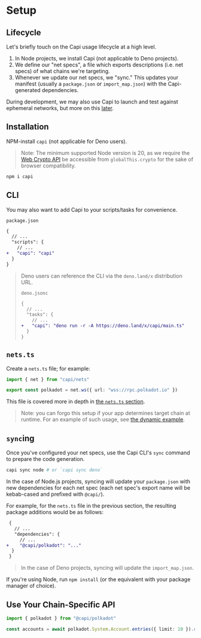 # Setup

## Lifecycle

Let's briefly touch on the Capi usage lifecycle at a high level.

1. In Node projects, we install Capi (not applicable to Deno projects).
2. We define our "net specs", a file which exports descriptions (i.e. net specs)
   of what chains we're targeting.
3. Whenever we update our net specs, we "sync." This updates your manifest
   (usually a `package.json` or `import_map.json`) with the Capi-generated
   dependencies.

During development, we may also use Capi to launch and test against ephemeral
networks, but more on this [later](./development_nets).

## Installation

NPM-install `capi` (not applicable for Deno users).

> Note: The minimum supported Node version is 20, as we require the
> [Web Crypto API](https://nodejs.org/docs/latest-v20.x/api/webcrypto.html#web-crypto-api)
> be accessible from `globalThis.crypto` for the sake of browser compatibility.

```sh
npm i capi
```

## CLI

You may also want to add Capi to your scripts/tasks for convenience.

`package.json`

```diff
{
  // ...
  "scripts": {
    // ...
+   "capi": "capi"
  }
}
```

> Deno users can reference the CLI via the `deno.land/x` distribution URL.
>
> `deno.jsonc`
>
> ```diff
> {
>   // ...
>   "tasks": {
>     // ...
> +   "capi": "deno run -r -A https://deno.land/x/capi/main.ts"
>   }
> }
> ```

## `nets.ts`

Create a `nets.ts` file; for example:

```ts
import { net } from "capi/nets"

export const polkadot = net.ws({ url: "wss://rpc.polkadot.io" })
```

This file is covered more in depth in [the `nets.ts` section](./net_specs).

> Note: you can forgo this setup if your app determines target chain at runtime.
> For an example of such usage, see
> [the dynamic example](https://github.com/paritytech/capi/blob/main/examples/dynamic.eg.ts).

## `sync`ing

Once you've configured your net specs, use the Capi CLI's `sync` command to
prepare the code generation.

```sh
capi sync node # or `capi sync deno`
```

In the case of Node.js projects, syncing will update your `package.json` with
new dependencies for each net spec (each net spec's export name will be
kebab-cased and prefixed with `@capi/`).

For example, for the `nets.ts` file in the previous section, the resulting
package additions would be as follows:

```diff
 {
   // ...
   "dependencies": {
     // ...
+    "@capi/polkadot": "..."
  }
 }
```

> In the case of Deno projects, syncing will update the `import_map.json`.

If you're using Node, run `npm install` (or the equivalent with your package
manager of choice).

## Use Your Chain-Specific API

```ts
import { polkadot } from "@capi/polkadot"

const accounts = await polkadot.System.Account.entries({ limit: 10 }).run()
```
